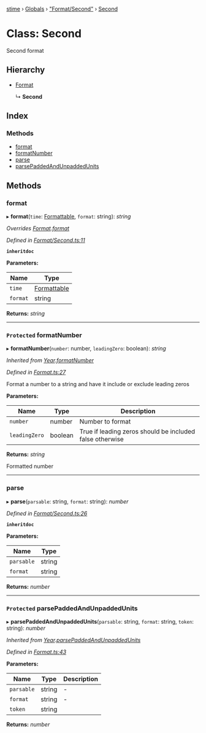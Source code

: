[stime](../README.md) › [Globals](../globals.md) › ["Format/Second"](../modules/_format_second_.md) › [Second](_format_second_.second.md)

# Class: Second

Second format

## Hierarchy

* [Format](_format_.format.md)

  ↳ **Second**

## Index

### Methods

* [format](_format_second_.second.md#format)
* [formatNumber](_format_second_.second.md#protected-formatnumber)
* [parse](_format_second_.second.md#parse)
* [parsePaddedAndUnpaddedUnits](_format_second_.second.md#protected-parsepaddedandunpaddedunits)

## Methods

###  format

▸ **format**(`time`: [Formattable](_formattable_.formattable.md), `format`: string): *string*

*Overrides [Format](_format_.format.md).[format](_format_.format.md#abstract-format)*

*Defined in [Format/Second.ts:11](https://github.com/TerenceJefferies/STime/blob/b69ea6e/src/Format/Second.ts#L11)*

**`inheritdoc`** 

**Parameters:**

Name | Type |
------ | ------ |
`time` | [Formattable](_formattable_.formattable.md) |
`format` | string |

**Returns:** *string*

___

### `Protected` formatNumber

▸ **formatNumber**(`number`: number, `leadingZero`: boolean): *string*

*Inherited from [Year](_format_year_.year.md).[formatNumber](_format_year_.year.md#protected-formatnumber)*

*Defined in [Format.ts:27](https://github.com/TerenceJefferies/STime/blob/b69ea6e/src/Format.ts#L27)*

Format a number to a string and have it include or exclude
leading zeros

**Parameters:**

Name | Type | Description |
------ | ------ | ------ |
`number` | number | Number to format |
`leadingZero` | boolean | True if leading zeros should be included false otherwise |

**Returns:** *string*

Formatted number

___

###  parse

▸ **parse**(`parsable`: string, `format`: string): *number*

*Defined in [Format/Second.ts:26](https://github.com/TerenceJefferies/STime/blob/b69ea6e/src/Format/Second.ts#L26)*

**`inheritdoc`** 

**Parameters:**

Name | Type |
------ | ------ |
`parsable` | string |
`format` | string |

**Returns:** *number*

___

### `Protected` parsePaddedAndUnpaddedUnits

▸ **parsePaddedAndUnpaddedUnits**(`parsable`: string, `format`: string, `token`: string): *number*

*Inherited from [Year](_format_year_.year.md).[parsePaddedAndUnpaddedUnits](_format_year_.year.md#protected-parsepaddedandunpaddedunits)*

*Defined in [Format.ts:43](https://github.com/TerenceJefferies/STime/blob/b69ea6e/src/Format.ts#L43)*

**Parameters:**

Name | Type | Description |
------ | ------ | ------ |
`parsable` | string | - |
`format` | string | - |
`token` | string |   |

**Returns:** *number*
